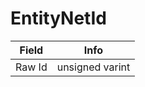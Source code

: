 # EntityNetId

<table><thead><tr><th>Field</th><th>Info</th></tr></thead><tbody>
<tr><td>Raw Id</td><td>unsigned varint</td></tr>
</tbody></table>